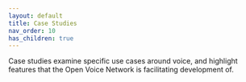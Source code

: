 ```yaml
---
layout: default
title: Case Studies
nav_order: 10
has_children: true
---
```


Case studies examine specific use cases around voice, and highlight
features that the Open Voice Network is facilitating development of.

